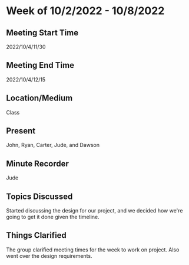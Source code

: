 # Week of 10/2/2022 - 10/8/2022

## Meeting Start Time
2022/10/4/11/30

## Meeting End Time
2022/10/4/12/15

## Location/Medium
Class

## Present
John, Ryan, Carter, Jude, and Dawson

## Minute Recorder
Jude

## Topics Discussed
Started discussing the design for our project, and we decided how we're going to get it done given the timeline.

## Things Clarified
The group clarified meeting times for the week to work on project. Also went over the design requirements. 
